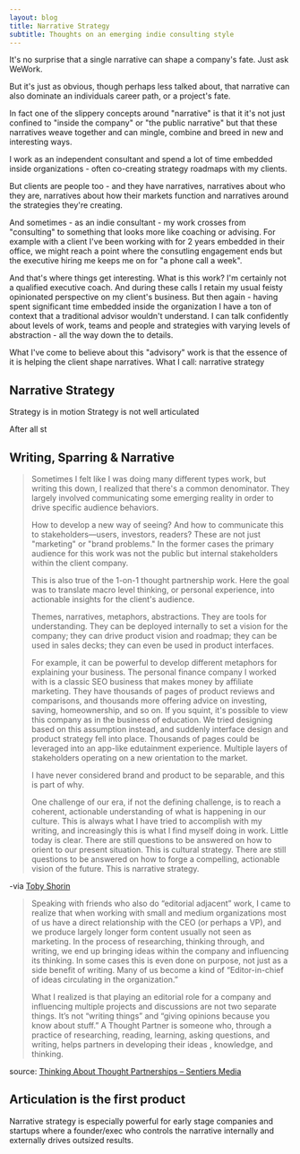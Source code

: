 ```yaml
---
layout: blog
title: Narrative Strategy
subtitle: Thoughts on an emerging indie consulting style
---
```


It's no surprise that a single narrative can shape a company's fate. Just ask WeWork.

But it's just as obvious, though perhaps less talked about, that narrative can also dominate an individuals career path, or a project's fate.

In fact one of the slippery concepts around "narrative" is that it it's not just confined to "inside the company" or "the public narrative" but that these narratives weave together and can mingle, combine and breed in new and interesting ways.

I work as an independent consultant and spend a lot of time embedded inside organizations - often co-creating strategy roadmaps with my clients.

But clients are people too - and they have narratives, narratives about who they are, narratives about how their markets function and narratives around the strategies they're creating.

And sometimes - as an indie consultant - my work crosses from "consulting" to something that looks more like coaching or advising. For example with a client I've been working with for 2 years embedded in their office, we might reach a point where the consutling engagement ends but the executive hiring me keeps me on for "a phone call a week".

And that's where things get interesting. What is this work? I'm certainly not a qualified executive coach. And during these calls I retain my usual feisty opinionated perspective on my client's business. But then again - having spent significant time embedded inside the organization I have a ton of context that a traditional advisor wouldn't understand. I can talk confidently about levels of work, teams and people and strategies with varying levels of abstraction - all the way down the to details.

What I've come to believe about this "advisory" work is that the essence of it is helping the client shape narratives. What I call: narrative strategy

## Narrative Strategy

Strategy is in motion
Strategy is not well articulated

After all st

## Writing, Sparring & Narrative

>Sometimes I felt like I was doing many different types work, but writing this down, I realized that there's a common denominator. They largely involved communicating some emerging reality in order to drive specific audience behaviors. 
>
>How to develop a new way of seeing? And how to communicate this to stakeholders—users, investors, readers? ​These are not just "marketing" or "brand problems." In the former cases the primary audience for this work was not the public but internal stakeholders within the client company. 
>
>This is also true of the 1-on-1 thought partnership work. Here the goal was to translate macro level thinking, or personal experience, into actionable insights for the client's audience.
>
>Themes, narratives, metaphors, abstractions. They are tools for understanding. They can be deployed internally to set a vision for the company; they can drive product vision and roadmap; they can be used in sales decks; they can even be used in product interfaces.
>
>For example, it can be powerful to develop different metaphors for explaining your business. The personal finance company I worked with is a classic SEO business that makes money by affiliate marketing. They have thousands of pages of product reviews and comparisons, and thousands more offering advice on investing, saving, homeownership, and so on. If you squint, it's possible to view this company as in the business of education. We tried designing based on this assumption instead, and suddenly interface design and product strategy fell into place. Thousands of pages could be leveraged into an app-like edutainment experience. Multiple layers of stakeholders operating on a new orientation to the market. 
>
>I have never considered brand and product to be separable, and this is part of why. 
>
>One challenge of our era, if not the defining challenge, is to reach a coherent, actionable understanding of what is happening in our culture. This is always what I have tried to accomplish with my writing, and increasingly this is what I find myself doing in work. Little today is clear. There are still questions to be answered on how to orient to our present situation. This is cultural strategy. There are still questions to be answered on how to forge a compelling, actionable vision of the future. This is narrative strategy.

-via [Toby Shorin](https://tinyletter.com/Subpixel-Space/letters/subject-matter-16-2020-winter-update)

>Speaking with friends who also do “editorial adjacent” work, I came to realize that when working with small and medium organizations most of us have a direct relationship with the CEO (or perhaps a VP), and we produce largely longer form content usually not seen as marketing. In the process of researching, thinking through, and writing, we end up bringing ideas within the company and influencing its thinking. In some cases this is even done on purpose, not just as a side benefit of writing. Many of us become a kind of “Editor-in-chief of ideas circulating in the organization.”
>
>What I realized is that playing an editorial role for a company and influencing multiple projects and discussions are not two separate things. It’s not “writing things” and “giving opinions because you know about stuff.” A Thought Partner is someone who, through a practice of researching, reading, learning, asking questions, and writing, helps partners in developing their ideas , knowledge, and thinking.

source: [Thinking About Thought Partnerships – Sentiers Media](https://sentiers.media/thinking-about-thought-partnerships/)

## Articulation is the first product

Narrative strategy is especially powerful for early stage companies and startups where a founder/exec who controls the narrative internally and externally drives outsized results.


